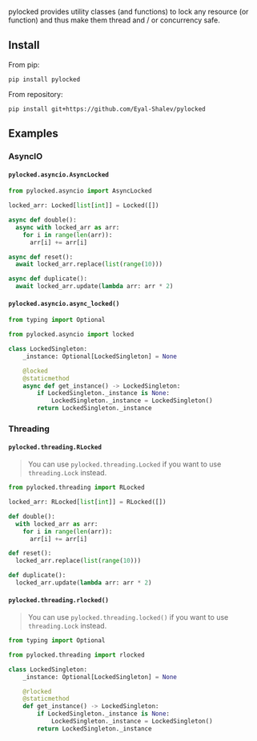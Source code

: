 pylocked provides utility classes (and functions) to lock any resource (or function) and thus make them thread and / or concurrency safe.

## Install

From pip:

```shell
pip install pylocked
```

From repository:

```shell
pip install git+https://github.com/Eyal-Shalev/pylocked
```

## Examples

### AsyncIO

#### `pylocked.asyncio.AsyncLocked`

```python
from pylocked.asyncio import AsyncLocked

locked_arr: Locked[list[int]] = Locked([])

async def double():
  async with locked_arr as arr:
    for i in range(len(arr)):
      arr[i] += arr[i]

async def reset():
  await locked_arr.replace(list(range(10)))

async def duplicate():
  await locked_arr.update(lambda arr: arr * 2)
```

#### `pylocked.asyncio.async_locked()`

```python
from typing import Optional

from pylocked.asyncio import locked

class LockedSingleton:
    _instance: Optional[LockedSingleton] = None

    @locked
    @staticmethod
    async def get_instance() -> LockedSingleton:
        if LockedSingleton._instance is None:
            LockedSingleton._instance = LockedSingleton()
        return LockedSingleton._instance
```

### Threading

#### `pylocked.threading.RLocked`
> You can use `pylocked.threading.Locked` if you want to use `threading.Lock` instead.

```python
from pylocked.threading import RLocked

locked_arr: RLocked[list[int]] = RLocked([])

def double():
  with locked_arr as arr:
    for i in range(len(arr)):
      arr[i] += arr[i]

def reset():
  locked_arr.replace(list(range(10)))

def duplicate():
  locked_arr.update(lambda arr: arr * 2)
```

#### `pylocked.threading.rlocked()`
> You can use `pylocked.threading.locked()` if you want to use `threading.Lock` instead.

```python
from typing import Optional

from pylocked.threading import rlocked

class LockedSingleton:
    _instance: Optional[LockedSingleton] = None

    @rlocked
    @staticmethod
    def get_instance() -> LockedSingleton:
        if LockedSingleton._instance is None:
            LockedSingleton._instance = LockedSingleton()
        return LockedSingleton._instance
```
